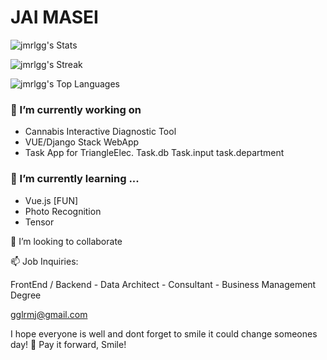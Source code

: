 # JAI MASEI
![jmrlgg's Stats](https://github-readme-stats.vercel.app/api?username=jmrlgg&theme=vue-dark&show_icons=true&hide_border=true&count_private=true)

![jmrlgg's Streak](https://github-readme-streak-stats.herokuapp.com/?user=jmrlgg&theme=prussian&hide_border=false)

![jmrlgg's Top Languages](https://github-readme-stats.vercel.app/api/top-langs/?username=jmrlgg&theme=vue-dark&show_icons=true&hide_border=true&layout=compact)


### 🔭 I’m currently working on 
- Cannabis Interactive Diagnostic Tool
- VUE/Django Stack WebApp
- Task App for TriangleElec. Task.db Task.input task.department  

 ### 🌱 I’m currently learning ...
- Vue.js [FUN]
- Photo Recognition
- Tensor

👯 I’m looking to collaborate

📫 Job Inquiries:

FrontEnd / Backend - Data Architect - Consultant - Business Management Degree

gglrmj@gmail.com


<!--
**jmrlgg/jmrlgg** is a ✨ _special_ ✨ repository because its `README.md` (this file) appears on your GitHub profile.

Here are some ideas to get you started:

- 🔭 I’m currently working on ...
- 🌱 I’m currently learning ...
- 👯 I’m looking to collaborate on ...
- 🤔 I’m looking for help with ...
- 💬 Ask me about ... 
- 📫 How to reach me: ...
- 😄 Pronouns: ...
- ⚡ Fun fact: ...
-->
I hope everyone is well and dont forget to smile it could change someones day! 👋
Pay it forward, Smile!
